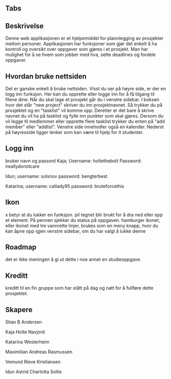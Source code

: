 


## Tabs 




## Beskrivelse

Denne web applikasjonen er et hjelpemiddel for plannlegging av prosjekter mellom personer. Applikasjonen har funksjoner som gjør det enkelt å ha kontroll og 
oversikt over oppgaver som gjøres i et prosjekt. 
Man har mulighet for å se hvem som jobber med hva, sette deadlines og fordele oppgaver. 




## Hvordan bruke nettsiden

Det er ganske enkelt å bruke nettsiden. Visst du ser på høyre side, er der en logg inn funksjon. Her kan du opprette eller logge inn for å få tilgang til filene dine.
Når du skal lage et prosjekt går du i venstre sidebar. I boksen hvor det står "new project" skriver du inn prosjektnavnet. Så trykker du på prosjektet og en "tasklist" vil komme opp.
Deretter er det bare å skrive navnet du vil ha på tasklist og fylle inn punkter som skal gjøres. 
Dersom du vil legge til medlemmer eller opprette flere tasklist trykker du enten på "add member" eller "addlist". 
Venstre side innehodler også en kalender. Nederst på høyresside ligger lenker som kan være til hjelp for it studenter.

## Logg inn 

 bruker navn og passord
 Kaja;
Username: holtethebolt
Password: ireallydonotcare

Idun;
username: solsnov
password: bengterbest

Katarina;
username: catlady95
password: bruteforcethis




## Ikon 
x betyr at du lukker en funksjon.
pil tegnet blir brukt for å dra ned eller opp et element. 
På pennen sjekker du status på oppgaven. 
hamburger ikonet, eller ikonet med tre vannrette linjer, brukes som en meny knapp, hvor du kan åpne opp igjen venstre sidebar, om du har valgt å lukke denne 


## Roadmap 

det er ikke meningen å gi ut dette i noe annet en studieoppgave. 



## Kreditt

kreditt til en fin gruppe som har stått på dag og natt for å fullføre dette prosjektet. 

## Skapere

Stian B Andersen

Kaja Holte Navjord

Katarina Westerheim

Maximilian Andreas Rasmussen

Vemund Rieve Kristiansen

Idun Astrid Charlotta Sollie





